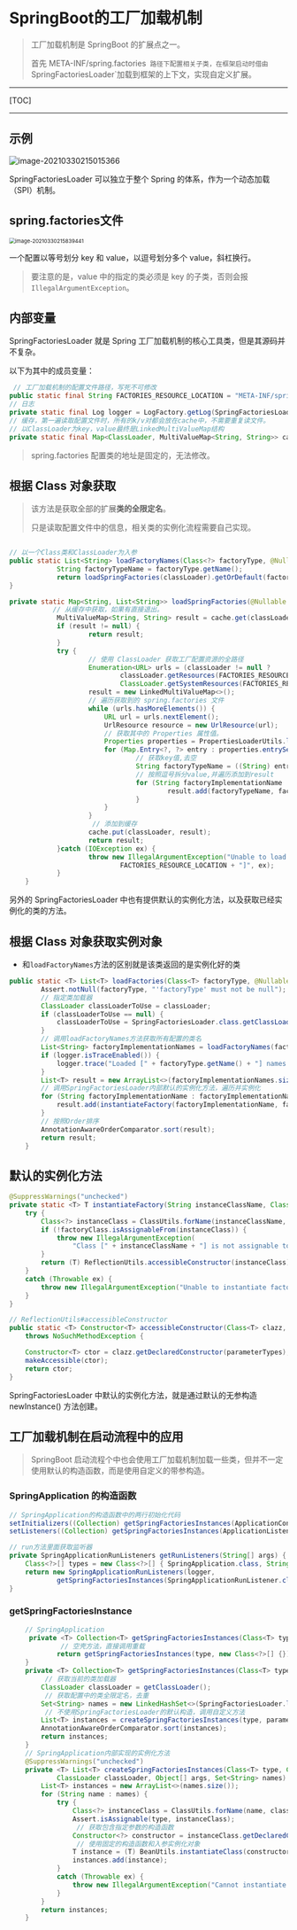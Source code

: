 # SpringBoot的工厂加载机制

> 工厂加载机制是 SpringBoot 的扩展点之一。
>
> 首先 META-INF/spring.factories` 路径下配置相关子类，在框架启动时借由`SpringFactoriesLoader`加载到框架的上下文，实现自定义扩展。

<!-- more -->

---

[TOC]

---

## 示例

![image-20210330215015366](/home/chen/_note/pic/image-20210330215015366.png)

SpringFactoriesLoader 可以独立于整个 Spring 的体系，作为一个动态加载（SPI）机制。



## spring.factories文件

<img src="/home/chen/_note/pic/image-20210330215839441.png" alt="image-20210330215839441" style="zoom:67%;" />

一个配置以等号划分 key 和 value，以逗号划分多个 value，斜杠换行。

> 要注意的是，value 中的指定的类必须是 key 的子类，否则会报`IllegalArgumentException`。



## 内部变量

SpringFactoriesLoader 就是 Spring 工厂加载机制的核心工具类，但是其源码并不复杂。

以下为其中的成员变量：

```java
 // 工厂加载机制的配置文件路径，写死不可修改
public static final String FACTORIES_RESOURCE_LOCATION = "META-INF/spring.factories";
// 日志
private static final Log logger = LogFactory.getLog(SpringFactoriesLoader.class);
// 缓存，第一遍读取配置文件时，所有的k/v对都会放在cache中，不需要重复读文件。
// 以ClassLoader为key，value最终是LinkedMultiValueMap结构
private static final Map<ClassLoader, MultiValueMap<String, String>> cache = new ConcurrentReferenceHashMap<>();
```

> spring.factories 配置类的地址是固定的，无法修改。

## 根据 Class 对象获取

> 该方法是获取全部的扩展**类的全限定名**。
>
> 只是读取配置文件中的信息，相关类的实例化流程需要自己实现。

```java
 
// 以一个Class类和ClassLoader为入参
public static List<String> loadFactoryNames(Class<?> factoryType, @Nullable ClassLoader classLoader){
            String factoryTypeName = factoryType.getName();
            return loadSpringFactories(classLoader).getOrDefault(factoryTypeName, Collections.emptyList());
}

private static Map<String, List<String>> loadSpringFactories(@Nullable ClassLoader classLoader) {
           // 从缓存中获取，如果有直接退出。 
            MultiValueMap<String, String> result = cache.get(classLoader);
            if (result != null) {
                	return result;
            }
            try {
                    // 使用 ClassLoader 获取工厂配置资源的全路径
                    Enumeration<URL> urls = (classLoader != null ?
                            classLoader.getResources(FACTORIES_RESOURCE_LOCATION) :
                            ClassLoader.getSystemResources(FACTORIES_RESOURCE_LOCATION));
                    result = new LinkedMultiValueMap<>();
                    // 遍历获取到的 spring.factories 文件
                    while (urls.hasMoreElements()) {
                        URL url = urls.nextElement();
                        UrlResource resource = new UrlResource(url);
                        // 获取其中的 Properties 属性值。
                        Properties properties = PropertiesLoaderUtils.loadProperties(resource);
                        for (Map.Entry<?, ?> entry : properties.entrySet()) {
                                // 获取key值,去空
                                String factoryTypeName = ((String) entry.getKey()).trim();
                                // 按照逗号拆分value,并遍历添加到result
                                for (String factoryImplementationName : StringUtils.commaDelimitedListToStringArray((String) entry.getValue())) {
                                    	result.add(factoryTypeName, factoryImplementationName.trim());
                                }
                        }
                    }
                     // 添加到缓存	
                    cache.put(classLoader, result);
                    return result;
            }catch (IOException ex) {
                    throw new IllegalArgumentException("Unable to load factories from location [" +
                            FACTORIES_RESOURCE_LOCATION + "]", ex);
            }
	}
```

另外的 SpringFactoriesLoader 中也有提供默认的实例化方法，以及获取已经实例化的类的方法。

## 根据 Class 对象获取实例对象

- 和`loadFactoryNames`方法的区别就是该类返回的是实例化好的类

```java
public static <T> List<T> loadFactories(Class<T> factoryType, @Nullable ClassLoader classLoader) {
		Assert.notNull(factoryType, "'factoryType' must not be null");
    	// 指定类加载器
		ClassLoader classLoaderToUse = classLoader;
		if (classLoaderToUse == null) {
			classLoaderToUse = SpringFactoriesLoader.class.getClassLoader();
		}
    	// 调用loadFactoryNames方法获取所有配置的类名
		List<String> factoryImplementationNames = loadFactoryNames(factoryType, classLoaderToUse);
		if (logger.isTraceEnabled()) {
			logger.trace("Loaded [" + factoryType.getName() + "] names: " + factoryImplementationNames);
		}
		List<T> result = new ArrayList<>(factoryImplementationNames.size());
    	// 调用SpringFactoriesLoader内部默认的实例化方法，遍历并实例化
		for (String factoryImplementationName : factoryImplementationNames) {
			result.add(instantiateFactory(factoryImplementationName, factoryType, classLoaderToUse));
		}
		// 按照Order排序
    	AnnotationAwareOrderComparator.sort(result);
		return result;
	}
```



## 默认的实例化方法

```java
@SuppressWarnings("unchecked")
private static <T> T instantiateFactory(String instanceClassName, Class<T> factoryClass, ClassLoader classLoader) {
    try {
        Class<?> instanceClass = ClassUtils.forName(instanceClassName, classLoader);
        if (!factoryClass.isAssignableFrom(instanceClass)) {
            throw new IllegalArgumentException(
                "Class [" + instanceClassName + "] is not assignable to [" + factoryClass.getName() + "]");
        }
        return (T) ReflectionUtils.accessibleConstructor(instanceClass).newInstance();
    }
    catch (Throwable ex) {
        throw new IllegalArgumentException("Unable to instantiate factory class: " + factoryClass.getName(), ex);
    }
}

// ReflectionUtils#accessibleConstructor
public static <T> Constructor<T> accessibleConstructor(Class<T> clazz, Class<?>... parameterTypes)
    throws NoSuchMethodException {

    Constructor<T> ctor = clazz.getDeclaredConstructor(parameterTypes);
    makeAccessible(ctor);
    return ctor;
}
```

SpringFactoriesLoader 中默认的实例化方法，就是通过默认的无参构造 newInstance() 方法创建。

## 工厂加载机制在启动流程中的应用

> SpringBoot 启动流程个中也会使用工厂加载机制加载一些类，但并不一定使用默认的构造函数，而是使用自定义的带参构造。



### SpringApplication 的构造函数

```java
// SpringApplication的构造函数中的两行初始化代码
setInitializers((Collection) getSpringFactoriesInstances(ApplicationContextInitializer.class));
setListeners((Collection) getSpringFactoriesInstances(ApplicationListener.class));

// run方法里面获取监听器
private SpringApplicationRunListeners getRunListeners(String[] args) {
    Class<?>[] types = new Class<?>[] { SpringApplication.class, String[].class };
    return new SpringApplicationRunListeners(logger,
			getSpringFactoriesInstances(SpringApplicationRunListener.class, types, this, args));	
}
```



### getSpringFactoriesInstance

```java
	// SpringApplication 	
     private <T> Collection<T> getSpringFactoriesInstances(Class<T> type) {
         	 // 空壳方法，直接调用重载
			return getSpringFactoriesInstances(type, new Class<?>[] {});
	}
	private <T> Collection<T> getSpringFactoriesInstances(Class<T> type, Class<?>[] parameterTypes, Object... args) {
         // 获取当前的类加载器
		ClassLoader classLoader = getClassLoader();
         // 获取配置中的类全限定名，去重 
		Set<String> names = new LinkedHashSet<>(SpringFactoriesLoader.loadFactoryNames(type, classLoader));
         // 不使用SpringFactoriesLoader的默认构造，调用自定义方法
		List<T> instances = createSpringFactoriesInstances(type, parameterTypes, classLoader, args, names);
		AnnotationAwareOrderComparator.sort(instances);
		return instances;
	}
	// SpringApplication内部实现的实例化方法
	@SuppressWarnings("unchecked")
	private <T> List<T> createSpringFactoriesInstances(Class<T> type, Class<?>[] parameterTypes,
			ClassLoader classLoader, Object[] args, Set<String> names) {
		List<T> instances = new ArrayList<>(names.size());
		for (String name : names) {
			try {
				Class<?> instanceClass = ClassUtils.forName(name, classLoader);
				Assert.isAssignable(type, instanceClass);
                 // 获取包含指定参数的构造函数
				Constructor<?> constructor = instanceClass.getDeclaredConstructor(parameterTypes);
                 // 使用固定的构造函数和入参实例化对象
				T instance = (T) BeanUtils.instantiateClass(constructor, args);
				instances.add(instance);
			}
			catch (Throwable ex) {
				throw new IllegalArgumentException("Cannot instantiate " + type + " : " + name, ex);
			}
		}
		return instances;
	}
```



